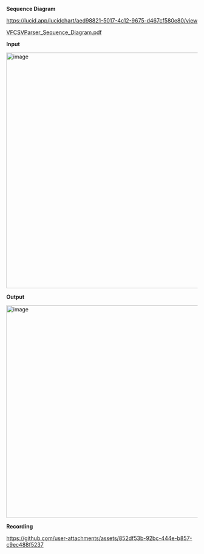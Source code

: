 **Sequence Diagram**

https://lucid.app/lucidchart/aed98821-5017-4c12-9675-d467cf580e80/view

[VFCSVParser_Sequence_Diagram.pdf](https://github.com/user-attachments/files/20799623/VFCSVParser_Sequence_Diagram.pdf)


**Input**

<img width="620" alt="image" src="https://github.com/user-attachments/assets/f60259f4-b71e-4db3-82c5-c4ef668bd90d" />

**Output**

<img width="559" alt="image" src="https://github.com/user-attachments/assets/8e6eb665-fd7c-4c30-9cd2-9cf93a34dc2b" />

**Recording**

https://github.com/user-attachments/assets/852df53b-92bc-444e-b857-c9ec488f5237

